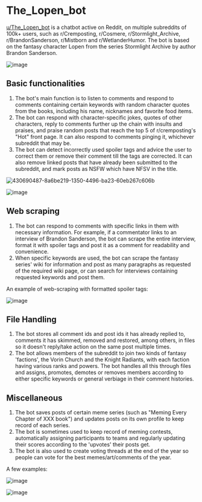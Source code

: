 # The_Lopen_bot

[u/The_Lopen_bot](https://www.reddit.com/user/The_Lopen_bot/) is a chatbot active on Reddit, on multiple subreddits of 100k+ users, such as r/Cremposting, r/Cosmere, r/Stormlight_Archive, r/BrandonSanderson, r/Mistborn and r/WetlanderHumor. The bot is based on the fantasy character Lopen from the series Stormlight Archive by author Brandon Sanderson.

![image](https://github.com/user-attachments/assets/f9bdb2bd-29c1-42fd-a7a0-4012567d12d0)


## Basic functionalities

1. The bot's main function is to listen to comments and respond to comments containing certain keywords with random character quotes from the books, including his name, nicknames and favorite food items.
2. The bot can respond with character-specific jokes, quotes of other characters, reply to comments further up the chain with insults and praises, and praise random posts that reach the top 5 of r/cremposting's "Hot" front page. It can also respond to comments pinging it, whichever subreddit that may be.
3. The bot can detect incorrectly used spoiler tags and advice the user to correct them or remove their comment till the tags are corrected. It can also remove linked posts that have already been submitted to the subreddit, and mark posts as NSFW which have NFSV in the title.
   
![430690487-8a6be219-1350-4496-ba23-60eb267c606b](https://github.com/user-attachments/assets/d814d349-a374-4037-8032-4ab01357f919)

  

   ![image](https://github.com/user-attachments/assets/1664008b-e0e5-4c13-a70b-6919dda73bff)



## Web scraping

1. The bot can respond to comments with specific links in them with necessary information. For example, if a commentator links to an interview of Brandon Sanderson, the bot can scrape the entire interview, format it with spoiler tags and post it as a comment for readability and convenience.
2. When specific keywords are used, the bot can scrape the fantasy series' wiki for information and post as many paragraphs as requested of the required wiki page, or can search for interviews containing requested keywords and post them.

An example of web-scraping with formatted spoiler tags:

   ![image](https://github.com/user-attachments/assets/c14fdbcc-8f66-4fea-847c-cbf4e47c1246)
   


## File Handling

1. The bot stores all comment ids and post ids it has already replied to, comments it has skimmed, removed and restored, among others, in files so it doesn't reply/take action on the same post multiple times.
2. The bot allows members of the subreddit to join two kinds of fantasy 'factions', the Vorin Church and the Knight Radiants, with each faction having various ranks and powers. The bot handles all this through files and assigns, promotes, demotes or removes members according to either specific keywords or general verbiage in their comment histories.

   

## Miscellaneous

1. The bot saves posts of certain meme series (such as "Meming Every Chapter of XXX book") and updates posts on its own profile to keep record of each series.
2. The bot is sometimes used to keep record of meming contests, automatically assigning participants to teams and regularly updating their scores according to the 'upvotes' their posts get.
3. The bot is also used to create voting threads at the end of the year so people can vote for the best memes/art/comments of the year.

A few examples:

![image](https://github.com/user-attachments/assets/9a3f0e07-d46d-486f-a773-4be18b69a625)

![image](https://github.com/user-attachments/assets/4e048e31-1e2a-48a4-9197-20c468374a25)
